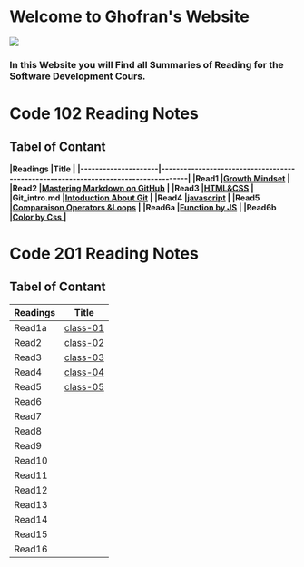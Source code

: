 # Welcome to Ghofran's Website
![](https://encrypted-tbn0.gstatic.com/images?q=tbn:ANd9GcQ7GuRWxXVeA3i83C6MbKg8z3mW2ljc7prhvQ&usqp=CAU)

### In this Website you will Find all Summaries of Reading for the Software Development Cours.

# Code 102 Reading Notes
## Tabel of Contant

**|Readings           |Title                                                                               |
|---------------------|------------------------------------------------------------------------------------|
|Read1                |[Growth Mindset](https://ghofrandayyat.github.io/reading-notes/read1)               |
|Read2                |[Mastering Markdown on GitHub](https://ghofrandayyat.github.io/reading-notes/read2) |
|Read3                |[HTML&CSS](https://ghofrandayyat.github.io/reading-notes/read3)                     |
|Git_intro.md         |[Intoduction About Git](https://ghofrandayyat.github.io/reading-notes/Git_intro)    |
|Read4                |[javascript](https://ghofrandayyat.github.io/reading-notes/read4)                   |
|Read5                |[Comparaison Operators &Loops](https://ghofrandayyat.github.io/reading-notes/read5) |
|Read6a               |[Function by JS](https://ghofrandayyat.github.io/reading-notes/read6a)              |
|Read6b               |[Color by Css ](https://ghofrandayyat.github.io/reading-notes/read6b)               |**

# Code 201 Reading Notes

## Tabel of Contant

|Readings|Title                                                             |
|--------|------------------------------------------------------------------|
|Read1a  |[class-01](https://ghofrandayyat.github.io/reading-notes/class-01)|
|Read2   |[class-02](https://ghofrandayyat.github.io/reading-notes/class-02)|
|Read3   |[class-03](https://ghofrandayyat.github.io/reading-notes/class-03)|
|Read4   |[class-04](https://ghofrandayyat.github.io/reading-notes/class-04)|
|Read5   |[class-05](https://ghofrandayyat.github.io/reading-notes/class-05)|
|Read6   |                                                                  |
|Read7   |                                                                  |
|Read8   |                                                                  |
|Read9   |                                                                  |
|Read10  |                                                                  |
|Read11  |                                                                  |
|Read12  |                                                                  |
|Read13  |                                                                  |
|Read14  |                                                                  |
|Read15  |                                                                  |
|Read16  |                                                                  |
